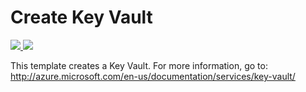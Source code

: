 # Create Key Vault

<a href="https://portal.azure.com/#create/Microsoft.Template/uri/https%3A%2F%2Fraw.githubusercontent.com%2FTVDKoni%2Fazure-quickstart-templates%2Fmaster%2F101-key-vault-create%2Fazuredeploy.json" target="_blank">
    <img src="http://azuredeploy.net/deploybutton.png"/>
</a>
<a href="http://armviz.io/#/?load=https%3A%2F%2Fraw.githubusercontent.com%2FTVDKoni%2Fazure-quickstart-templates%2Fmaster%2F101-key-vault-create%2Fazuredeploy.json" target="_blank">
    <img src="http://armviz.io/visualizebutton.png"/>
</a>

This template creates a Key Vault. For more information, go to: http://azure.microsoft.com/en-us/documentation/services/key-vault/
